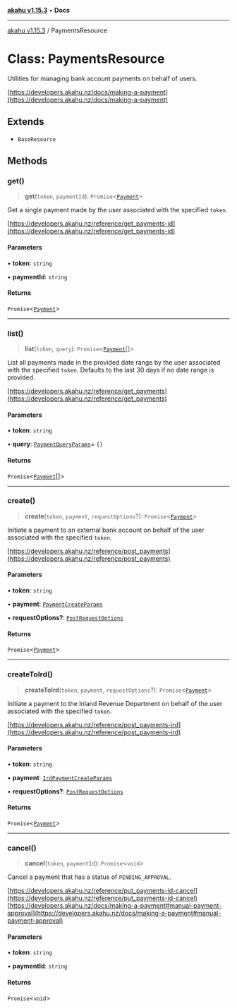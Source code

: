 [**akahu v1.15.3**](../README.md) • **Docs**

***

[akahu v1.15.3](../README.md) / PaymentsResource

# Class: PaymentsResource

Utilities for managing bank account payments on behalf of users.

[https://developers.akahu.nz/docs/making-a-payment](https://developers.akahu.nz/docs/making-a-payment)

## Extends

- `BaseResource`

## Methods

### get()

> **get**(`token`, `paymentId`): `Promise`\<[`Payment`](../type-aliases/Payment.md)\>

Get a single payment made by the user associated with the specified `token`.

[https://developers.akahu.nz/reference/get_payments-id](https://developers.akahu.nz/reference/get_payments-id)

#### Parameters

• **token**: `string`

• **paymentId**: `string`

#### Returns

`Promise`\<[`Payment`](../type-aliases/Payment.md)\>

***

### list()

> **list**(`token`, `query`): `Promise`\<[`Payment`](../type-aliases/Payment.md)[]\>

List all payments made in the provided date range by the user associated
with the specified `token`. Defaults to the last 30 days if no date range
is provided.

[https://developers.akahu.nz/reference/get_payments](https://developers.akahu.nz/reference/get_payments)

#### Parameters

• **token**: `string`

• **query**: [`PaymentQueryParams`](../type-aliases/PaymentQueryParams.md)= `{}`

#### Returns

`Promise`\<[`Payment`](../type-aliases/Payment.md)[]\>

***

### create()

> **create**(`token`, `payment`, `requestOptions`?): `Promise`\<[`Payment`](../type-aliases/Payment.md)\>

Initiate a payment to an external bank account on behalf of the user associated
with the specified `token`.

[https://developers.akahu.nz/reference/post_payments](https://developers.akahu.nz/reference/post_payments)

#### Parameters

• **token**: `string`

• **payment**: [`PaymentCreateParams`](../type-aliases/PaymentCreateParams.md)

• **requestOptions?**: [`PostRequestOptions`](../type-aliases/PostRequestOptions.md)

#### Returns

`Promise`\<[`Payment`](../type-aliases/Payment.md)\>

***

### createToIrd()

> **createToIrd**(`token`, `payment`, `requestOptions`?): `Promise`\<[`Payment`](../type-aliases/Payment.md)\>

Initiate a payment to the Inland Revenue Department on behalf of the user
associated with the specified `token`.

[https://developers.akahu.nz/reference/post_payments-ird](https://developers.akahu.nz/reference/post_payments-ird)

#### Parameters

• **token**: `string`

• **payment**: [`IrdPaymentCreateParams`](../type-aliases/IrdPaymentCreateParams.md)

• **requestOptions?**: [`PostRequestOptions`](../type-aliases/PostRequestOptions.md)

#### Returns

`Promise`\<[`Payment`](../type-aliases/Payment.md)\>

***

### cancel()

> **cancel**(`token`, `paymentId`): `Promise`\<`void`\>

Cancel a payment that has a status of `PENDING_APPROVAL`.

[https://developers.akahu.nz/reference/put_payments-id-cancel](https://developers.akahu.nz/reference/put_payments-id-cancel)
[https://developers.akahu.nz/docs/making-a-payment#manual-payment-approval](https://developers.akahu.nz/docs/making-a-payment#manual-payment-approval)

#### Parameters

• **token**: `string`

• **paymentId**: `string`

#### Returns

`Promise`\<`void`\>
